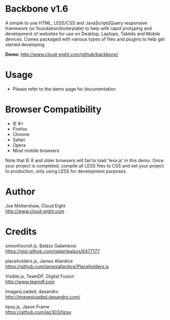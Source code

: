 Backbone v1.6
=============

A simple to use HTML, LESS/CSS and JavaScript/jQuery responsive framework (or foundation/boilerplate) to help with rapid protyping and development of websites for use on Desktop, Laptops, Tablets and Mobile devices. Comes packaged with various types of files and plugins to help get started developing.

**Demo:** http://www.cloud-eight.com/github/backbone/


Usage
======

<ul>
  <li>Please refer to the demo page for documentation</li>
</ul>


Browser Compatibility
=====================

<ul>
  <li>IE 8+</li>
  <li>Firefox</li>
  <li>Chrome</li>
  <li>Safari</li>
  <li>Opera</li>
  <li>Most mobile browsers</li>
</ul>

Note that IE 8 and older browsers will fail to load 'less.js' in this demo. Once your project is completed, compile all LESS files to CSS and set your project to production, only using LESS for development purposes.


Author
======

Joe Mottershaw, Cloud Eight<br />
http://www.cloud-eight.com


Credits
=======

smoothscroll.js, Balázs Galambosi<br />
https://gist.github.com/galambalazs/6477177

placeholders.js, James Allardice<br />
https://github.com/jamesallardice/Placeholders.js

Visible.js, TeamDF, Digital Fusion<br />
http://www.teamdf.com

ImagesLoaded, desandro<br />
http://imagesloaded.desandro.com/

tipsy.js, Jason Frame<br />
https://github.com/jaz303/tipsy
